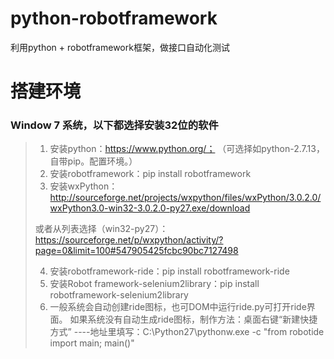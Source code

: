 # python-robotframework
利用python + robotframework框架，做接口自动化测试


# 搭建环境
### Window 7 系统，以下都选择安装32位的软件

> 1. 安装python：https://www.python.org/； （可选择如python-2.7.13，自带pip。配置环境。）
> 2. 安装robotframework：pip install robotframework
> 3. 安装wxPython：
> http://sourceforge.net/projects/wxpython/files/wxPython/3.0.2.0/wxPython3.0-win32-3.0.2.0-py27.exe/download
> 
> 或者从列表选择（win32-py27）：https://sourceforge.net/p/wxpython/activity/?page=0&limit=100#547905425fcbc90bc7127498
> 
> 4. 安装robotframework-ride：pip install robotframework-ride
> 5. 安装Robot framework-selenium2library：pip install robotframework-selenium2library
> 6. 一般系统会自动创建ride图标，也可DOM中运行ride.py可打开ride界面。
>    如果系统没有自动生成ride图标，制作方法：桌面右键“新建快捷方式” ----地址里填写：C:\Python27\pythonw.exe -c "from robotide import main; main()"

